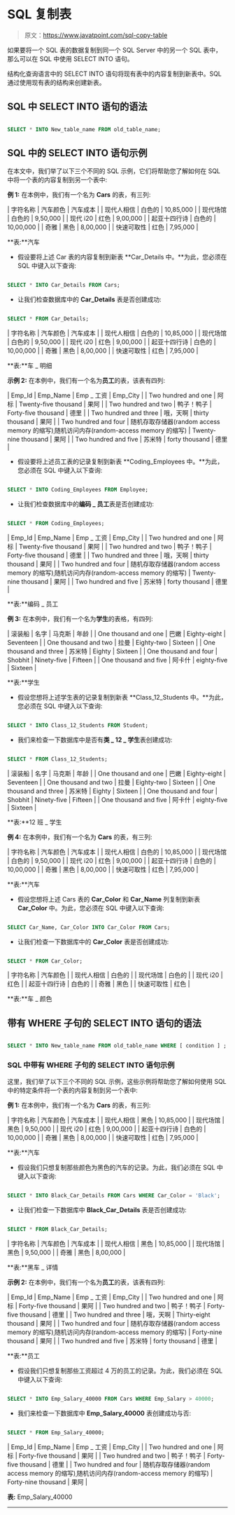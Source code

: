 # SQL 复制表

> 原文：<https://www.javatpoint.com/sql-copy-table>

如果要将一个 SQL 表的数据复制到同一个 SQL Server 中的另一个 SQL 表中，那么可以在 SQL 中使用 SELECT INTO 语句。

结构化查询语言中的 SELECT INTO 语句将现有表中的内容复制到新表中。SQL 通过使用现有表的结构来创建新表。

## SQL 中 SELECT INTO 语句的语法

```sql

SELECT * INTO New_table_name FROM old_table_name;

```

## SQL 中的 SELECT INTO 语句示例

在本文中，我们举了以下三个不同的 SQL 示例，它们将帮助您了解如何在 SQL 中将一个表的内容复制到另一个表中:

**例 1:** 在本例中，我们有一个名为 **Cars** 的表，有三列:

| 字符名称 | 汽车颜色 | 汽车成本 |
| 现代人相信 | 白色的 | 10,85,000 |
| 现代场馆 | 白色的 | 9,50,000 |
| 现代 i20 | 红色 | 9,00,000 |
| 起亚十四行诗 | 白色的 | 10,00,000 |
| 奇雅 | 黑色 | 8,00,000 |
| 快速可取性 | 红色 | 7,95,000 |

**表:**汽车

*   假设要将上述 Car 表的内容复制到新表 **Car_Details 中。**为此，您必须在 SQL 中键入以下查询:

```sql

SELECT * INTO Car_Details FROM Cars; 

```

*   让我们检查数据库中的 **Car_Details** 表是否创建成功:

```sql

SELECT * FROM Car_Details; 

```

| 字符名称 | 汽车颜色 | 汽车成本 |
| 现代人相信 | 白色的 | 10,85,000 |
| 现代场馆 | 白色的 | 9,50,000 |
| 现代 i20 | 红色 | 9,00,000 |
| 起亚十四行诗 | 白色的 | 10,00,000 |
| 奇雅 | 黑色 | 8,00,000 |
| 快速可取性 | 红色 | 7,95,000 |

**表:**车 _ 明细

**示例 2:** 在本例中，我们有一个名为**员工**的表，该表有四列:

| Emp_Id | Emp_Name | Emp _ 工资 | Emp_City |
| Two hundred and one | 阿标 | Twenty-five thousand | 果阿 |
| Two hundred and two | 鸭子！鸭子 | Forty-five thousand | 德里 |
| Two hundred and three | 哦，天啊 | thirty thousand | 果阿 |
| Two hundred and four | 随机存取存储器(random access memory 的缩写)ˌ随机访问内存(random-access memory 的缩写) | Twenty-nine thousand | 果阿 |
| Two hundred and five | 苏米特 | forty thousand | 德里 |

*   假设要将上述员工表的记录复制到新表 **Coding_Employees 中。**为此，您必须在 SQL 中键入以下查询:

```sql

SELECT * INTO Coding_Employees FROM Employee;

```

*   让我们检查数据库中的**编码 _ 员工**表是否创建成功:

```sql

SELECT * FROM Coding_Employees;

```

| Emp_Id | Emp_Name | Emp _ 工资 | Emp_City |
| Two hundred and one | 阿标 | Twenty-five thousand | 果阿 |
| Two hundred and two | 鸭子！鸭子 | Forty-five thousand | 德里 |
| Two hundred and three | 哦，天啊 | thirty thousand | 果阿 |
| Two hundred and four | 随机存取存储器(random access memory 的缩写)ˌ随机访问内存(random-access memory 的缩写) | Twenty-nine thousand | 果阿 |
| Two hundred and five | 苏米特 | forty thousand | 德里 |

**表:**编码 _ 员工

**例 3:** 在本例中，我们有一个名为**学生**的表格，有四列:

| 滚装船 | 名字 | 马克斯 | 年龄 |
| One thousand and one | 巴嫩 | Eighty-eight | Seventeen |
| One thousand and two | 拉曼 | Eighty-two | Sixteen |
| One thousand and three | 苏米特 | Eighty | Sixteen |
| One thousand and four | Shobhit | Ninety-five | Fifteen |
| One thousand and five | 阿卡什 | eighty-five | Sixteen |

**表:**学生

*   假设您想将上述学生表的记录复制到新表 **Class_12_Students 中。**为此，您必须在 SQL 中键入以下查询:

```sql

SELECT * INTO Class_12_Students FROM Student;

```

*   我们来检查一下数据库中是否有**类 _ 12 _ 学生**表创建成功:

```sql

SELECT * FROM Class_12_Students;

```

| 滚装船 | 名字 | 马克斯 | 年龄 |
| One thousand and one | 巴嫩 | Eighty-eight | Seventeen |
| One thousand and two | 拉曼 | Eighty-two | Sixteen |
| One thousand and three | 苏米特 | Eighty | Sixteen |
| One thousand and four | Shobhit | Ninety-five | Fifteen |
| One thousand and five | 阿卡什 | eighty-five | Sixteen |

**表:**12 班 _ 学生

**例 4:** 在本例中，我们有一个名为 **Cars** 的表，有三列:

| 字符名称 | 汽车颜色 | 汽车成本 |
| 现代人相信 | 白色的 | 10,85,000 |
| 现代场馆 | 白色的 | 9,50,000 |
| 现代 i20 | 红色 | 9,00,000 |
| 起亚十四行诗 | 白色的 | 10,00,000 |
| 奇雅 | 黑色 | 8,00,000 |
| 快速可取性 | 红色 | 7,95,000 |

**表:**汽车

*   假设您想将上述 Cars 表的 **Car_Color** 和 **Car_Name** 列复制到新表 **Car_Color** 中。为此，您必须在 SQL 中键入以下查询:

```sql

SELECT Car_Name, Car_Color INTO Car_Color FROM Cars;

```

*   让我们检查一下数据库中的 **Car_Color** 表是否创建成功:

```sql

SELECT * FROM Car_Color;

```

| 字符名称 | 汽车颜色 |
| 现代人相信 | 白色的 |
| 现代场馆 | 白色的 |
| 现代 i20 | 红色 |
| 起亚十四行诗 | 白色的 |
| 奇雅 | 黑色 |
| 快速可取性 | 红色 |

**表:**车 _ 颜色

## 带有 WHERE 子句的 SELECT INTO 语句的语法

```sql

SELECT * INTO New_table_name FROM old_table_name WHERE [ condition ] ;

```

### SQL 中带有 WHERE 子句的 SELECT INTO 语句示例

这里，我们举了以下三个不同的 SQL 示例，这些示例将帮助您了解如何使用 SQL 中的特定条件将一个表的内容复制到另一个表中:

**例 1:** 在本例中，我们有一个名为 **Cars** 的表，有三列:

| 字符名称 | 汽车颜色 | 汽车成本 |
| 现代人相信 | 黑色 | 10,85,000 |
| 现代场馆 | 黑色 | 9,50,000 |
| 现代 i20 | 红色 | 9,00,000 |
| 起亚十四行诗 | 白色的 | 10,00,000 |
| 奇雅 | 黑色 | 8,00,000 |
| 快速可取性 | 红色 | 7,95,000 |

**表:**汽车

*   假设我们只想复制那些颜色为黑色的汽车的记录。为此，我们必须在 SQL 中键入以下查询:

```sql

SELECT * INTO Black_Car_Details FROM Cars WHERE Car_Color = 'Black';

```

*   让我们检查一下数据库中 **Black_Car_Details** 表是否创建成功:

```sql

SELECT * FROM Black_Car_Details;

```

| 字符名称 | 汽车颜色 | 汽车成本 |
| 现代人相信 | 黑色 | 10,85,000 |
| 现代场馆 | 黑色 | 9,50,000 |
| 奇雅 | 黑色 | 8,00,000 |

**表:**黑车 _ 详情

**示例 2:** 在本例中，我们有一个名为**员工**的表，该表有四列:

| Emp_Id | Emp_Name | Emp _ 工资 | Emp_City |
| Two hundred and one | 阿标 | Forty-five thousand | 果阿 |
| Two hundred and two | 鸭子！鸭子 | Forty-five thousand | 德里 |
| Two hundred and three | 哦，天啊 | Thirty-eight thousand | 果阿 |
| Two hundred and four | 随机存取存储器(random access memory 的缩写)ˌ随机访问内存(random-access memory 的缩写) | Forty-nine thousand | 果阿 |
| Two hundred and five | 苏米特 | forty thousand | 德里 |

**表:**员工

*   假设我们只想复制那些工资超过 4 万的员工的记录。为此，我们必须在 SQL 中键入以下查询:

```sql

SELECT * INTO Emp_Salary_40000 FROM Cars WHERE Emp_Salary > 40000;

```

*   我们来检查一下数据库中 **Emp_Salary_40000** 表创建成功与否:

```sql

SELECT * FROM Emp_Salary_40000;

```

| Emp_Id | Emp_Name | Emp _ 工资 | Emp_City |
| Two hundred and one | 阿标 | Forty-five thousand | 果阿 |
| Two hundred and two | 鸭子！鸭子 | Forty-five thousand | 德里 |
| Two hundred and four | 随机存取存储器(random access memory 的缩写)ˌ随机访问内存(random-access memory 的缩写) | Forty-nine thousand | 果阿 |

**表:** Emp_Salary_40000

* * *